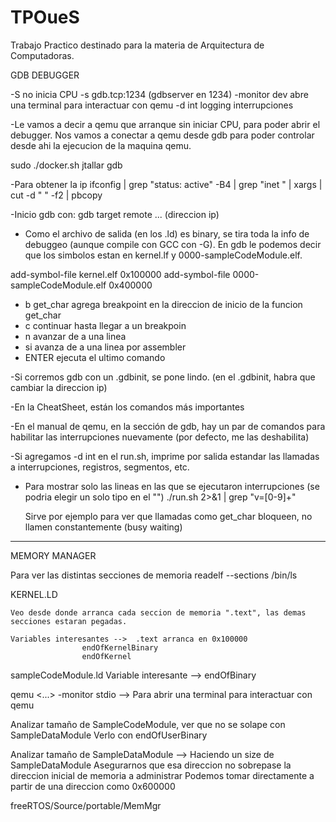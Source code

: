 # TPOueS
Trabajo Practico destinado para la materia de Arquitectura de Computadoras.

GDB DEBUGGER

-S 		no inicia CPU
-s		gdb.tcp:1234 (gdbserver en 1234)
-monitor dev	abre una terminal para interactuar con qemu
-d int		logging interrupciones

-Le vamos a decir a qemu que arranque sin iniciar CPU, para poder abrir el debugger. Nos vamos a conectar a qemu desde gdb para poder controlar desde ahi la ejecucion de la maquina qemu.

sudo ./docker.sh jtallar gdb

-Para obtener la ip
ifconfig | grep "status: active" -B4 | grep "inet " | xargs | cut -d " " -f2 | pbcopy

-Inicio gdb con: gdb
target remote ... (direccion ip)

- Como el archivo de salida (en los .ld) es binary, se tira toda la info de debuggeo (aunque compile con GCC con -G). En gdb le podemos decir que los simbolos estan en kernel.lf y 0000-sampleCodeModule.elf.

add-symbol-file kernel.elf 0x100000
add-symbol-file	0000-sampleCodeModule.elf 0x400000

- b get_char 	agrega breakpoint en la direccion de inicio de la funcion get_char
- c		continuar hasta llegar a un breakpoin
- n		avanzar de a una linea
- si		avanza de a una linea por assembler
- ENTER		ejecuta el ultimo comando

-Si corremos gdb con un .gdbinit, se pone lindo. (en el .gdbinit, habra que cambiar la direccion ip)

-En la CheatSheet, están los comandos más importantes

-En el manual de qemu, en la sección de gdb, hay un par de comandos para habilitar las interrupciones nuevamente (por defecto, me las deshabilita)

-Si agregamos -d int en el run.sh, imprime por salida estandar las llamadas a interrupciones, registros, segmentos, etc.

- Para mostrar solo las lineas en las que se ejecutaron interrupciones (se podria elegir un solo tipo en el "")
	./run.sh 2>&1 | grep "v=[0-9]\+"

	Sirve por ejemplo para ver que llamadas como get_char bloqueen, no llamen constantemente (busy waiting)

-----------------------------------------------------------------------------------------------------
MEMORY MANAGER

Para ver las distintas secciones de memoria
	readelf --sections /bin/ls

KERNEL.LD
	
	Veo desde donde arranca cada seccion de memoria ".text", las demas secciones estaran pegadas.

	Variables interesantes --> 	.text arranca en 0x100000
					endOfKernelBinary
					endOfKernel

sampleCodeModule.ld
	Variable interesante -->	endOfBinary

qemu <...> -monitor stdio 	--> Para abrir una terminal para interactuar con qemu


Analizar tamaño de SampleCodeModule, ver que no se solape con SampleDataModule
Verlo con endOfUserBinary

Analizar tamaño de SampleDataModule --> Haciendo un size de SampleDataModule
Asegurarnos que esa direccion no sobrepase la direccion inicial de memoria a administrar
Podemos tomar directamente a partir de una direccion como 0x600000

freeRTOS/Source/portable/MemMgr


